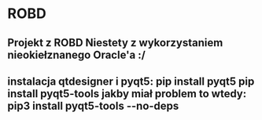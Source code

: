 # ROBD
Projekt z ROBD
Niestety z wykorzystaniem nieokiełznanego Oracle'a :/
-----------------------------
instalacja qtdesigner i pyqt5:
pip install pyqt5
pip install pyqt5-tools
jakby miał problem to wtedy:
pip3 install pyqt5-tools --no-deps
-----------------------------
